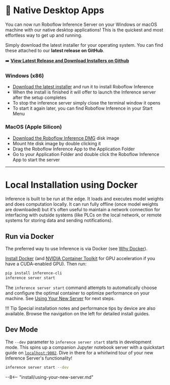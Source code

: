 # 🚀 Native Desktop Apps

You can now run Roboflow Inference Server on your Windows or macOS machine with our native desktop applications! This is the quickest and most effortless way to get up and running.

Simply download the latest installer for your operating system.  You can find these attached to our **latest release on GitHub**.

➡️ **[View Latest Release and Download Installers on Github](https://github.com/roboflow/inference/releases)**

### Windows (x86)
 - [Download the latest installer](https://github.com/roboflow/inference/releases) and run it to install Roboflow Inference
 - When the install is finished it will offer to launch the Inference server after the setup completes
 - To stop the inference server simply close the terminal window it opens
 - To start it again later, you can find Roboflow Inference in your Start Menu

### MacOS (Apple Silicon)
 - [Download the Roboflow Inference DMG](https://github.com/roboflow/inference/releases) disk image
 - Mount hte disk image by double clicking it
 - Drag the Roboflow Inference App to the Application Folder
 - Go to your Application Folder and double click the Roboflow Inference App to start the server




---

# Local Installation using Docker

Inference is built to be run at the edge. It loads and executes model
weights and does computation locally. It can run fully offline (once
model weights are downloaded) but it's often useful to maintain a
network connection for interfacing with outside systems (like PLCs on
the local network, or remote systems for storing data and sending
notifications).

## Run via Docker

The preferred way to use Inference is via Docker
(see [Why Docker](/understand/architecture.md#why-docker)).

[Install Docker](https://docs.docker.com/engine/install/) (and
[NVIDIA Container Toolkit](https://docs.nvidia.com/datacenter/cloud-native/container-toolkit/latest/install-guide.html)
for GPU acceleration if you have a CUDA-enabled GPU). Then run:

```bash
pip install inference-cli
inference server start
```

The `inference server start` command attempts to automatically choose
and configure the optimal container to optimize performance on your machine.
See [Using Your New Server](#using-your-new-server) for next steps.

!!! Tip
    Special installation notes and performance tips by device are also available.
    Browse the navigation on the left for detailed install guides.

## Dev Mode

The `--dev` parameter to `inference server start` starts in development mode.
This spins up a companion Jupyter notebook server with a quickstart guide on
[`localhost:9002`](http://localhost:9002). Dive in there for a whirlwind tour
of your new Inference Server's functionality!

```bash
inference server start --dev
```

--8<-- "install/using-your-new-server.md"